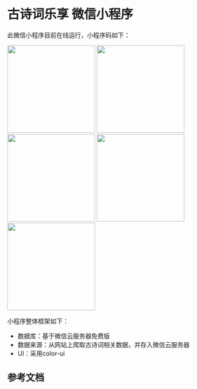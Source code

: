 # 古诗词乐享 微信小程序

此微信小程序目前在线运行，小程序码如下：

<image src="https://github.com/kingfront/poem_mini/blob/master/321576811809_.pic.jpg" style="display:inline-block" width="200" />
<image src="https://github.com/kingfront/poem_mini/blob/master/321576811809_.pic.jpg" style="display:inline-block" width="200" />
<image src="https://github.com/kingfront/poem_mini/blob/master/321576811809_.pic.jpg" style="display:inline-block" width="200" />
<image src="https://github.com/kingfront/poem_mini/blob/master/321576811809_.pic.jpg" style="display:inline-block" width="200" />
<image src="https://github.com/kingfront/poem_mini/blob/master/321576811809_.pic.jpg" style="display:inline-block" width="200" />

小程序整体框架如下：
- 数据库：基于微信云服务器免费版
- 数据来源：从网站上爬取古诗词相关数据，并存入微信云服务器
- UI：采用color-ui

## 参考文档

